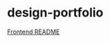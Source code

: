 # design-portfolio

[Frontend README](https://github.com/jsandoval81/design-portfolio/blob/master/frontend/README.md)
